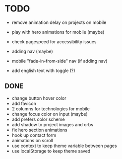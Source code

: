 # TODO

- remove animation delay on projects on mobile
- play with hero animations for mobile (maybe)
- check pagespeed for accessibility issues

- adding nav (maybe)
- mobile "fade-in-from-side" nav (if adding nav)
- add english text with toggle (?)

## DONE

- change button hover color
- add favicon
- 2 columns for technologies for mobile
- change focus color on input (maybe)
- add prefers color scheme
- add shadow to project images and orbs
- fix hero section animations
- hook up contact form
- animations on scroll
- use context to keep theme variable between pages
- use localStorage to keep theme saved
